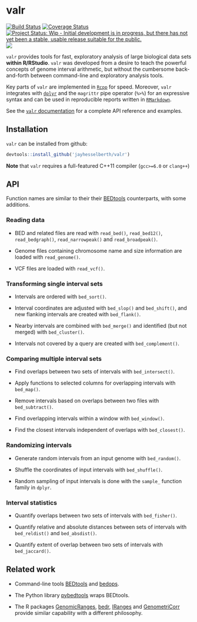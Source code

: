 # valr

[![Build Status](https://travis-ci.org/jayhesselberth/valr.svg?branch=master)](https://travis-ci.org/jayhesselberth/valr)
[![Coverage Status](https://img.shields.io/codecov/c/github/jayhesselberth/valr/master.svg)](https://codecov.io/github/jayhesselberth/valr?branch=master)
[![Project Status: Wip - Initial development is in progress, but there has not yet been a stable, usable release suitable for the public.](http://www.repostatus.org/badges/0.1.0/wip.svg)](http://www.repostatus.org/#wip) [![](http://www.r-pkg.org/badges/version/valr)](http://www.r-pkg.org/pkg/valr)

`valr` provides tools for fast, exploratory analysis of large biological data sets **within R/RStudio**. `valr` was developed from a desire to teach the powerful concepts of genome interval arithmetic, but without the cumbersome back-and-forth between command-line and exploratory analysis tools. 

Key parts of `valr` are implemented in [`Rcpp`][3] for speed. Moreover, `valr` integrates with [`dplyr`][2] and the `magrittr` pipe operator (`%>%`) for an expressive syntax and can be used in reproducible reports written in [`RMarkdown`][10].

See the [`valr` documentation](http://jayhesselberth.github.io/valr) for a complete API reference and examples.

## Installation

`valr` can be installed from github:

```R
devtools::install_github('jayhesselberth/valr')
```
 
__Note__ that `valr` requires a full-featured C++11 compiler (`gcc>=6.0` or `clang++`)

## API

Function names are similar to their their [BEDtools][1] counterparts, with some additions.

### Reading data

* BED and related files are read with `read_bed()`, `read_bed12()`, `read_bedgraph()`, `read_narrowpeak()` and `read_broadpeak()`.
  
* Genome files containing chromosome name and size information are loaded with `read_genome()`.
  
* VCF files are loaded with `read_vcf()`.

### Transforming single interval sets

* Intervals are ordered with `bed_sort()`.

* Interval coordinates are adjusted with `bed_slop()` and `bed_shift()`, and new flanking intervals are created with `bed_flank()`.

* Nearby intervals are combined with `bed_merge()` and identified (but not merged) with `bed_cluster()`.  

* Intervals not covered by a query are created with `bed_complement()`.

### Comparing multiple interval sets

* Find overlaps between two sets of intervals with `bed_intersect()`.

* Apply functions to selected columns for overlapping intervals with `bed_map()`.

* Remove intervals based on overlaps between two files with `bed_subtract()`.

* Find overlapping intervals within a window with `bed_window()`.

* Find the closest intervals independent of overlaps with `bed_closest()`.

### Randomizing intervals

* Generate random intervals from an input genome with `bed_random()`.

* Shuffle the coordinates of input intervals with `bed_shuffle()`.

* Random sampling of input intervals is done with the `sample_` function family in `dplyr`.

### Interval statistics

* Quantify overlaps between two sets of intervals with `bed_fisher()`.

* Quantify relative and absolute distances between sets of intervals with `bed_reldist()` and `bed_absdist()`.

* Quantify extent of overlap between two sets of intervals with `bed_jaccard()`.

## Related work

* Command-line tools [BEDtools][1] and [bedops][5].

* The Python library [pybedtools][4] wraps BEDtools.

* The R packages [GenomicRanges][6], [bedr][7], [IRanges][8] and [GenometriCorr][9] provide similar capability with a different philosophy.

[1]: http://bedtools.readthedocs.org/en/latest/
[2]: https://github.com/hadley/dplyr
[3]: http://www.rcpp.org/
[4]: https://pythonhosted.org/pybedtools/
[5]: http://bedops.readthedocs.org/en/latest/index.html
[6]: https://bioconductor.org/packages/release/bioc/html/GenomicRanges.html
[7]: https://cran.r-project.org/web/packages/bedr/index.html
[8]: https://bioconductor.org/packages/release/bioc/html/IRanges.html
[9]: http://journals.plos.org/ploscompbiol/article?id=10.1371/journal.pcbi.1002529
[10]: http://rmarkdown.rstudio.com/
